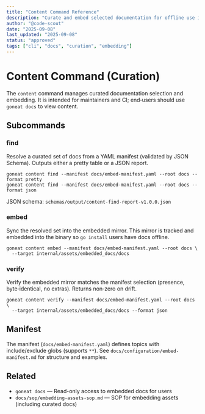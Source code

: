```yaml
---
title: "Content Command Reference"
description: "Curate and embed selected documentation for offline use in the goneat binary"
author: "@code-scout"
date: "2025-09-08"
last_updated: "2025-09-08"
status: "approved"
tags: ["cli", "docs", "curation", "embedding"]
---
```


# Content Command (Curation)

The `content` command manages curated documentation selection and embedding. It is intended for maintainers and CI; end‑users should use `goneat docs` to view content.

## Subcommands

### find

Resolve a curated set of docs from a YAML manifest (validated by JSON Schema). Outputs either a pretty table or a JSON report.

```
goneat content find --manifest docs/embed-manifest.yaml --root docs --format pretty
goneat content find --manifest docs/embed-manifest.yaml --root docs --format json
```

JSON schema: `schemas/output/content-find-report-v1.0.0.json`

### embed

Sync the resolved set into the embedded mirror. This mirror is tracked and embedded into the binary so `go install` users have docs offline.

```
goneat content embed --manifest docs/embed-manifest.yaml --root docs \
  --target internal/assets/embedded_docs/docs
```

### verify

Verify the embedded mirror matches the manifest selection (presence, byte‑identical, no extras). Returns non‑zero on drift.

```
goneat content verify --manifest docs/embed-manifest.yaml --root docs \
  --target internal/assets/embedded_docs/docs --format json
```

## Manifest

The manifest (`docs/embed-manifest.yaml`) defines topics with include/exclude globs (supports `**`). See `docs/configuration/embed-manifest.md` for structure and examples.

## Related

- `goneat docs` — Read-only access to embedded docs for users
- `docs/sop/embedding-assets-sop.md` — SOP for embedding assets (including curated docs)
